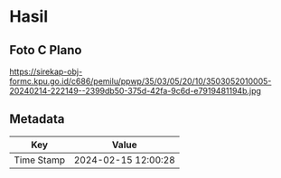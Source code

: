 # Hasil

## Foto C Plano

https://sirekap-obj-formc.kpu.go.id/c686/pemilu/ppwp/35/03/05/20/10/3503052010005-20240214-222149--2399db50-375d-42fa-9c6d-e7919481194b.jpg


## Metadata

| Key        | Value               |
| ---------- | ------------------- |
| Time Stamp | 2024-02-15 12:00:28 |



